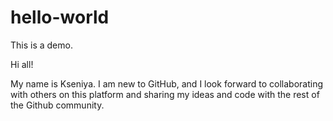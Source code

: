 # hello-world
This is a demo. 

Hi all! 

My name is Kseniya. I am new to GitHub, and I look forward to collaborating with others on this platform
and sharing my ideas and code with the rest of the Github community. 
